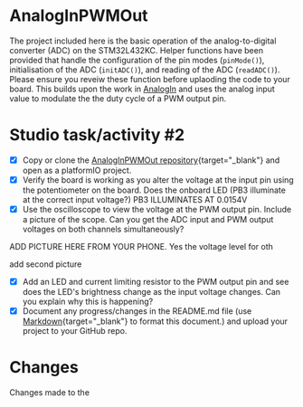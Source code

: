 # AnalogInPWMOut

The project included here is the basic operation of the analog-to-digital converter (ADC) on the STM32L432KC. Helper functions have been provided that handle the configuration of the pin modes (`pinMode()`), initialisation of the ADC (`initADC()`), and reading of the ADC (`readADC()`). 
Please ensure you reveiw these function before uplaoding the code to your board.
This builds upon the work in [AnalogIn](https://github.com/paulTUDublin/AnalogIn) and uses the analog input value to modulate the the duty cycle of a PWM output pin.

# Studio task/activity #2

- [X] Copy or clone the [AnalogInPWMOut repository](https://github.com/paulTUDublin/AnalogInPWMOut){target="_blank"} and open as a platformIO project.
- [X] Verify the board is working as you alter the voltage at the input pin using the potentiometer on the board. Does the onboard LED (PB3 illuminate at the correct input voltage?)
PB3 ILLUMINATES AT 0.0154V
- [x] Use the oscilloscope to view the voltage at the PWM output pin. Include a picture of the scope. Can you get the ADC input and PWM output voltages on both channels simultaneously?

ADD PICTURE HERE FROM YOUR PHONE.
Yes the voltage level for oth

add second picture

- [X] Add an LED and current limiting resistor to the PWM output pin and see does the LED's brightness change as the input voltage changes. Can you explain why this is happening?
- [X] Document any progress/changes in the README.md file (use [Markdown](https://www.markdownguide.org/cheat-sheet/){target="_blank"} to format this document.) and upload your project to your GitHub repo.

# Changes
Changes made to the 